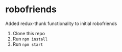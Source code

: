 # robofriends
Added redux-thunk functionality to initial robofriends

1. Clone this repo
2. Run `npm install`
3. Run `npm start`
